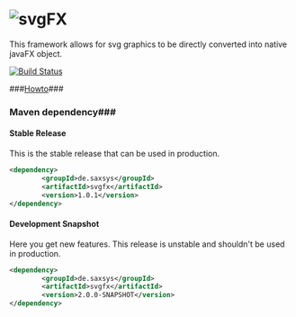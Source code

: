 # ![svgFX](http://xyanid.de/projects/java/svgfx/svgfx.png)
This framework allows for svg graphics to be directly converted into native javaFX object.

[![Build Status](https://ci.xyanid.de/app/rest/builds/buildType:SvgFX_Build/statusIcon)](https://ci.xyanid.de/viewType.html?buildTypeId=SvgFX_Build&guest=1)

###[Howto](../../wiki "Howto")###

### Maven dependency###

#### Stable Release

This is the stable release that can be used in production.

```xml
<dependency>
		<groupId>de.saxsys</groupId>
		<artifactId>svgfx</artifactId>
		<version>1.0.1</version>
</dependency>
```

#### Development Snapshot

Here you get new features. This release is unstable and shouldn't be used in production. 

```xml
<dependency>
		<groupId>de.saxsys</groupId>
		<artifactId>svgfx</artifactId>
		<version>2.0.0-SNAPSHOT</version>
</dependency>
```
